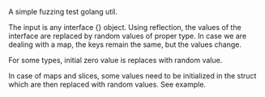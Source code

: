 A simple fuzzing test golang util.

The input is any interface {} object. Using reflection, the values
of the interface are replaced by random values of proper type. In case 
we are dealing with a map, the keys remain the same, but the values change.

For some types, initial zero value is replaces with random value.

In case of maps and slices, some values need to be initialized in the
struct which are then replaced with random values. See example.
